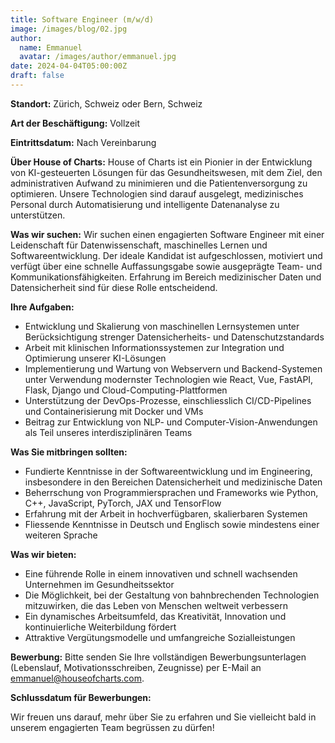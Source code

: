 ```yaml
---
title: Software Engineer (m/w/d)
image: /images/blog/02.jpg
author:
  name: Emmanuel
  avatar: /images/author/emmanuel.jpg
date: 2024-04-04T05:00:00Z
draft: false
---
```


**Standort:** Zürich, Schweiz oder Bern, Schweiz

**Art der Beschäftigung:** Vollzeit

**Eintrittsdatum:** Nach Vereinbarung

**Über House of Charts:**
House of Charts ist ein Pionier in der Entwicklung von KI-gesteuerten Lösungen für das Gesundheitswesen, mit dem Ziel, den administrativen Aufwand zu minimieren und die Patientenversorgung zu optimieren. Unsere Technologien sind darauf ausgelegt, medizinisches Personal durch Automatisierung und intelligente Datenanalyse zu unterstützen.

**Was wir suchen:**
Wir suchen einen engagierten Software Engineer mit einer Leidenschaft für Datenwissenschaft, maschinelles Lernen und Softwareentwicklung. Der ideale Kandidat ist aufgeschlossen, motiviert und verfügt über eine schnelle Auffassungsgabe sowie ausgeprägte Team- und Kommunikationsfähigkeiten. Erfahrung im Bereich medizinischer Daten und Datensicherheit sind für diese Rolle entscheidend.

**Ihre Aufgaben:**
- Entwicklung und Skalierung von maschinellen Lernsystemen unter Berücksichtigung strenger Datensicherheits- und Datenschutzstandards
- Arbeit mit klinischen Informationssystemen zur Integration und Optimierung unserer KI-Lösungen
- Implementierung und Wartung von Webservern und Backend-Systemen unter Verwendung modernster Technologien wie React, Vue, FastAPI, Flask, Django und Cloud-Computing-Plattformen
- Unterstützung der DevOps-Prozesse, einschliesslich CI/CD-Pipelines und Containerisierung mit Docker und VMs
- Beitrag zur Entwicklung von NLP- und Computer-Vision-Anwendungen als Teil unseres interdisziplinären Teams

**Was Sie mitbringen sollten:**
- Fundierte Kenntnisse in der Softwareentwicklung und im Engineering, insbesondere in den Bereichen Datensicherheit und medizinische Daten
- Beherrschung von Programmiersprachen und Frameworks wie Python, C++, JavaScript, PyTorch, JAX und TensorFlow
- Erfahrung mit der Arbeit in hochverfügbaren, skalierbaren Systemen
- Fliessende Kenntnisse in Deutsch und Englisch sowie mindestens einer weiteren Sprache

**Was wir bieten:**
- Eine führende Rolle in einem innovativen und schnell wachsenden Unternehmen im Gesundheitssektor
- Die Möglichkeit, bei der Gestaltung von bahnbrechenden Technologien mitzuwirken, die das Leben von Menschen weltweit verbessern
- Ein dynamisches Arbeitsumfeld, das Kreativität, Innovation und kontinuierliche Weiterbildung fördert
- Attraktive Vergütungsmodelle und umfangreiche Sozialleistungen

**Bewerbung:**
Bitte senden Sie Ihre vollständigen Bewerbungsunterlagen (Lebenslauf, Motivationsschreiben, Zeugnisse) per E-Mail an emmanuel@houseofcharts.com.

**Schlussdatum für Bewerbungen:** 

Wir freuen uns darauf, mehr über Sie zu erfahren und Sie vielleicht bald in unserem engagierten Team begrüssen zu dürfen!